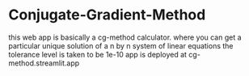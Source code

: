 # Conjugate-Gradient-Method
this web app is basically a cg-method calculator. where you can get a particular unique solution of a n by n system of linear equations
the tolerance level is taken to be 1e-10
app is deployed at cg-method.streamlit.app

